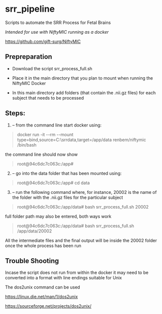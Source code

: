 # srr_pipeline
Scripts to automate the SRR Process for Fetal Brains

*Intended for use with NiftyMIC running as a docker*

https://github.com/gift-surg/NiftyMIC

## **Prepreparation**

* Download the script srr_process_full.sh

* Place it in the main directory that you plan to mount when running the NiftyMIC Docker

* In this main directory add folders (that contain the .nii.gz files) for each subject that needs to be processed

## **Steps:**

1. – from the command line start docker using:
>docker run -it --rm --mount type=bind,source=C:\srrdata,target=/app/data renbem/niftymic /bin/bash

the command line should now show

>root@94c6dc7c063c:/app#

2. – go into the data folder that has been mounted using:
>root@94c6dc7c063c:/app# cd data

3. – run the following command where, for instance, 20002 is the name of the folder with the .nii.gz files for the particular subject
>root@94c6dc7c063c:/app/data# bash srr_process_full.sh 20002

full folder path may also be entered, both ways work

>root@94c6dc7c063c:/app/data# bash srr_process_full.sh /app/data/20002

All the intermediate files and the final output will be inside the 20002 folder once the whole process has been run


## **Trouble Shooting**

Incase the script does not run from within the docker it may need to be converted into a format with line endings suitable for Unix

The dos2unix command can be used

https://linux.die.net/man/1/dos2unix

https://sourceforge.net/projects/dos2unix/
